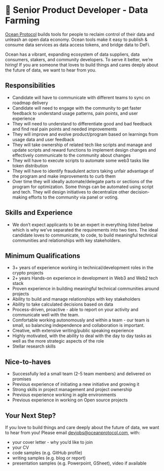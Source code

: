 # 🦈 Senior Product Developer - Data Farming 
[Ocean Protocol](https://www.oceanprotocol.com) builds tools for people to reclaim control of their data and unleash an open data economy. Ocean tools make it easy to publish & consume data services as data access tokens, and bridge data to DeFi. 

Ocean has a vibrant, expanding ecosystem of data suppliers, data consumers, stakers, and community developers. To serve it better, we’re hiring! If you are someone that loves to build things and cares deeply about the future of data, we want to hear from you.


## Responsibilities
* Candidate will have to communicate with different teams to sync on roadmap delivery
* Candidate will need to engage with the community to get faster feedback to understand usage patterns, pain points, and user experience
* They will need to understand to differentiate good and bad feedback and find real pain points and needed improvements
* They will improve and evolve product/program based on learnings from usage data and user feedback 
* They will take ownership of related tech like scripts and manage and update scripts and reward functions to implement design changes and effectively communicate to the community about changes
* They will have to execute scripts to automate some web3 tasks like token distribution
* They will have to identify fraudulent actors taking unfair advantage of the program and make improvements to curb them
* Over time they will ideally automate/delegate parts or sections of the program for optimization. Some things can be automated using script and tech. They will design initiatives to decentralize other decision-making efforts to the community via panel or voting.


## Skills and Experience 
* We don’t expect applicants to be an expert in everything listed below which is why we’ve separated the requirements into two tiers. The ideal candidate loves to communicate, to code, to build meaningful technical communities and relationships with key stakeholders.


## Minimum Qualifications
* 3+ years of experience working in technical/development roles in the crypto projects
* 2+ years Hands-on experience in development in Web3 and Web2 tech stack
* Proven experience in building meaningful technical communities around projects
* Ability to build and manage relationships with key stakeholders
* Ability to take calculated decisions based on data 
* Process-driven, proactive - able to report on your activity and communicate well with the team.
* Comfortable working autonomously and within a team - our team is small, so balancing independence and collaboration is important.
* Creative, with extensive writing/public speaking experience
* Highly motivated, with the ability to deal with the day to day tasks as well as the more strategic aspects of the role
* Stellar research skills


## Nice-to-haves
* Successfully led a small team (2-5 team members) and delivered on promises
* Previous experience of initiating a new initiative and growing it
* Strong skills in project management and project ownership
* Previous experience working in agile environments
* Previous experience in working on Open source projects


## Your Next Step?
If you love to build things and care deeply about the future of data, we want to hear from you! Please email [devjobs@oceanprotocol.com](mailto:devjobs@oceanprotocol.com), with:
* your cover letter - why you’d like to join
* your CV
* code samples (e.g. GitHub profile)
* writing samples (e.g. blog or report)
* presentation samples (e.g. Powerpoint, GSheet), video if available
